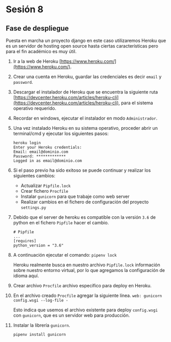 # Sesión 8

## Fase de despliegue
Puesta en marcha un proyecto django en este caso utilizaremos Heroku que es un servidor de hosting open source hasta ciertas características pero para el fin académico es muy útil.

1. Ir a la web de Heroku [https://www.heroku.com/](https://www.heroku.com/).

2. Crear una cuenta en Heroku, guardar las credenciales es decir `email` y `password`.

2. Descargar el instalador de Heroku que se encuentra la siguiente ruta [https://devcenter.heroku.com/articles/heroku-cli](https://devcenter.heroku.com/articles/heroku-cli), para el sistema operativo requerido.

3. Recordar en windows, ejecutar el instalador en modo `Administrador`.

4. Una vez instalado Heroku en su sistema operativo, proceder abrir un terminal/cmd y ejecutar los siguientes pasos:
    
    ```
    heroku login
    Enter your Heroku credentials:
    Email: email@dominio.com
    Password: *************
    Logged in as email@dominio.com
    ```

5. Si el paso previo ha sido exitoso se puede continuar y realizar los siguientes cambios:

    * Actualizar `Pipfile.lock`
    * Crear fichero `Procfile`
    * Instalar `gunicorn` para que trabaje como web server
    * Realizar cambios en el fichero de configuración del proyecto `settings.py`

6. Debido que el server de heroku es compatible con la versión `3.6` de python en el fichero `Pipfile` hacer el cambio.
    
    ```
    # Pipfile
    ...
    [requires]
    python_version = "3.6"
    ```

7. A continuación ejecutar el comando:
    ```pipenv lock```

    Heroku realmente busca en nuestro archivo `Pipfile.lock` información sobre nuestro entorno virtual, por lo que agregamos la configuración de idioma aquí.

8. Crear archivo `Procfile` archivo especifico para deploy en Heroku.

9. En el archivo creado `Procfile` agregar la siguiente línea.
    ```web: gunicorn config.wsgi --log-file -```

    Esto indica que usemos el archivo existente para deploy `config.wsgi` con `gunicorn`, que es un servidor web para producción.

10. Instalar la librería `gunicorn`.
    
    ```python
    pipenv install gunicorn
    ```

